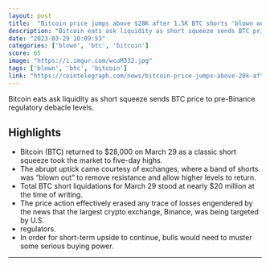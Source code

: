 ```yaml
---
layout: post
title:  "Bitcoin price jumps above $28K after 1.5K BTC shorts 'blown out'"
description: "Bitcoin eats ask liquidity as short squeeze sends BTC price to pre-Binance regulatory debacle levels."
date: "2023-03-29 10:09:53"
categories: ['blown', 'btc', 'bitcoin']
score: 65
image: "https://i.imgur.com/wcuM332.jpg"
tags: ['blown', 'btc', 'bitcoin']
link: "https://cointelegraph.com/news/bitcoin-price-jumps-above-28k-after-1-5k-btc-shorts-blown-out"
---
```


Bitcoin eats ask liquidity as short squeeze sends BTC price to pre-Binance regulatory debacle levels.

## Highlights

- Bitcoin (BTC) returned to $28,000 on March 29 as a classic short squeeze took the market to five-day highs.
- The abrupt uptick came courtesy of exchanges, where a band of shorts was “blown out” to remove resistance and allow higher levels to return.
- Total BTC short liquidations for March 29 stood at nearly $20 million at the time of writing.
- The price action effectively erased any trace of losses engendered by the news that the largest crypto exchange, Binance, was being targeted by U.S.
- regulators.
- In order for short-term upside to continue, bulls would need to muster some serious buying power.

---
